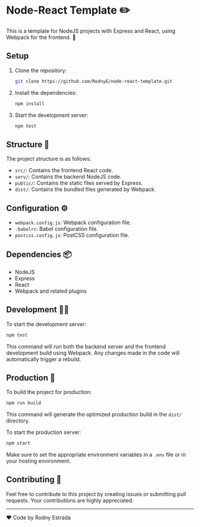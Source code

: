 
# Node-React Template ✏️

This is a template for NodeJS projects with Express and React, using Webpack for the frontend. 🚀

## Setup 

1. Clone the repository:
   ```bash
   git clone https://github.com/RodnyE/node-react-template.git
   ``` 

2. Install the dependencies:
   ```bash
   npm install
   ```

3. Start the development server:
   ```bash
   npm test
   ```

## Structure 📁

The project structure is as follows:

- `src/`: Contains the frontend React code.
- `serv/`: Contains the backend NodeJS code.
- `public/`: Contains the static files served by Express.
- `dist/`: Contains the bundled files generated by Webpack.

## Configuration ⚙️

- `webpack.config.js`: Webpack configuration file.
- `.babelrc`: Babel configuration file.
- `postcss.config.js`: PostCSS configuration file.

## Dependencies 📦

- NodeJS
- Express
- React
- Webpack and related plugins

## Development 👨‍💻

To start the development server:

```bash
npm test
```

This command will run both the backend server and the frontend development build using Webpack. Any changes made in the code will automatically trigger a rebuild.

## Production 🚀

To build the project for production:

```bash
npm run build
```

This command will generate the optimized production build in the `dist/` directory.

To start the production server:

```bash
npm start
```

Make sure to set the appropriate environment variables in a `.env` file or in your hosting environment.

## Contributing 🤝

Feel free to contribute to this project by creating issues or submitting pull requests. Your contributions are highly appreciated.

---
♥️ Code by Rodny Estrada